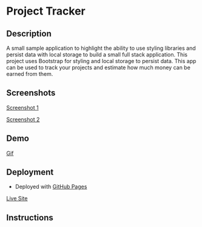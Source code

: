 # Project Tracker

## Description

A small sample application to highlight the ability to use styling libraries and persist data with local storage to build a small full stack application. This project uses Bootstrap for styling and local storage to persist data. This app can be used to track your projects and estimate how much money can be earned from them.

## Screenshots

[Screenshot 1](assets/images/screenshot1.png)

[Screenshot 2](assets/images/screenshot2.png)

## Demo

[Gif](assets/images/project-tracker.gif)

## Deployment

* Deployed with [GitHub Pages]()

[Live Site](https://loveliiivelaugh.github.io/nu-miniproject-5-project-tracker/)

## Instructions